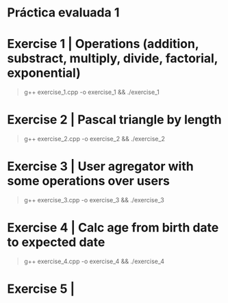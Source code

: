 # Práctica evaluada 1



# Exercise 1 | Operations (addition, substract, multiply, divide, factorial, exponential)
> g++ exercise_1.cpp -o exercise_1 && ./exercise_1


# Exercise 2 | Pascal triangle by length
> g++ exercise_2.cpp -o exercise_2 && ./exercise_2


# Exercise 3 | User agregator with some operations over users
> g++ exercise_3.cpp -o exercise_3 && ./exercise_3


# Exercise 4 | Calc age from birth date to expected date
> g++ exercise_4.cpp -o exercise_4 && ./exercise_4


# Exercise 5 |
